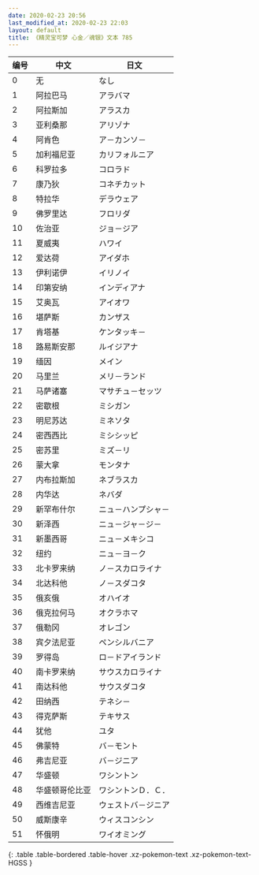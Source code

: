 ```yaml
---
date: 2020-02-23 20:56
last_modified_at: 2020-02-23 22:03
layout: default
title: 《精灵宝可梦 心金／魂银》文本 785
---
```

| 编号 | 中文 | 日文 |
| ---- | ---- | ---- |
| 0 | 无 | なし |
| 1 | 阿拉巴马 | アラバマ |
| 2 | 阿拉斯加 | アラスカ |
| 3 | 亚利桑那 | アリゾナ |
| 4 | 阿肯色 | ア－カンソ－ |
| 5 | 加利福尼亚 | カリフォルニア |
| 6 | 科罗拉多 | コロラド |
| 7 | 康乃狄 | コネチカット |
| 8 | 特拉华 | デラウェア |
| 9 | 佛罗里达 | フロリダ |
| 10 | 佐治亚 | ジョ－ジア |
| 11 | 夏威夷 | ハワイ |
| 12 | 爱达荷 | アイダホ |
| 13 | 伊利诺伊 | イリノイ |
| 14 | 印第安纳 | インディアナ |
| 15 | 艾奥瓦 | アイオワ |
| 16 | 堪萨斯 | カンザス |
| 17 | 肯塔基 | ケンタッキ－ |
| 18 | 路易斯安那 | ルイジアナ |
| 19 | 缅因 | メイン |
| 20 | 马里兰 | メリ－ランド |
| 21 | 马萨诸塞 | マサチュ－セッツ |
| 22 | 密歇根 | ミシガン |
| 23 | 明尼苏达 | ミネソタ |
| 24 | 密西西比 | ミシシッピ |
| 25 | 密苏里 | ミズ－リ |
| 26 | 蒙大拿 | モンタナ |
| 27 | 内布拉斯加 | ネブラスカ |
| 28 | 内华达 | ネバダ |
| 29 | 新罕布什尔 | ニュ－ハンプシャ－ |
| 30 | 新泽西 | ニュ－ジャ－ジ－ |
| 31 | 新墨西哥 | ニュ－メキシコ |
| 32 | 纽约 | ニュ－ヨ－ク |
| 33 | 北卡罗来纳 | ノ－スカロライナ |
| 34 | 北达科他 | ノ－スダコタ |
| 35 | 俄亥俄 | オハイオ |
| 36 | 俄克拉何马 | オクラホマ |
| 37 | 俄勒冈 | オレゴン |
| 38 | 宾夕法尼亚 | ペンシルバニア |
| 39 | 罗得岛 | ロ－ドアイランド |
| 40 | 南卡罗来纳 | サウスカロライナ |
| 41 | 南达科他 | サウスダコタ |
| 42 | 田纳西 | テネシ－ |
| 43 | 得克萨斯 | テキサス |
| 44 | 犹他 | ユタ |
| 45 | 佛蒙特 | バ－モント |
| 46 | 弗吉尼亚 | バ－ジニア |
| 47 | 华盛顿 | ワシントン |
| 48 | 华盛顿哥伦比亚 | ワシントンＤ．Ｃ． |
| 49 | 西维吉尼亚 | ウェストバ－ジニア |
| 50 | 威斯康辛 | ウィスコンシン |
| 51 | 怀俄明 | ワイオミング |
{: .table .table-bordered .table-hover .xz-pokemon-text .xz-pokemon-text-HGSS }